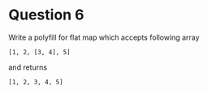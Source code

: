 # Question 6

Write a polyfill for flat map which accepts following array

`
[1, 2, [3, 4], 5]
`

and returns

`
[1, 2, 3, 4, 5]
`